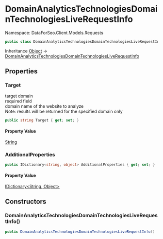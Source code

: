 # DomainAnalyticsTechnologiesDomainTechnologiesLiveRequestInfo

Namespace: DataForSeo.Client.Models.Requests

```csharp
public class DomainAnalyticsTechnologiesDomainTechnologiesLiveRequestInfo
```

Inheritance [Object](https://docs.microsoft.com/en-us/dotnet/api/system.object) → [DomainAnalyticsTechnologiesDomainTechnologiesLiveRequestInfo](./dataforseo.client.models.requests.domainanalyticstechnologiesdomaintechnologiesliverequestinfo.md)

## Properties

### **Target**

target domain
 <br>required field
 <br>domain name of the website to analyze
 <br>Note: results will be returned for the specified domain only

```csharp
public string Target { get; set; }
```

#### Property Value

[String](https://docs.microsoft.com/en-us/dotnet/api/system.string)<br>

### **AdditionalProperties**

```csharp
public IDictionary<string, object> AdditionalProperties { get; set; }
```

#### Property Value

[IDictionary&lt;String, Object&gt;](https://docs.microsoft.com/en-us/dotnet/api/system.collections.generic.idictionary-2)<br>

## Constructors

### **DomainAnalyticsTechnologiesDomainTechnologiesLiveRequestInfo()**

```csharp
public DomainAnalyticsTechnologiesDomainTechnologiesLiveRequestInfo()
```
